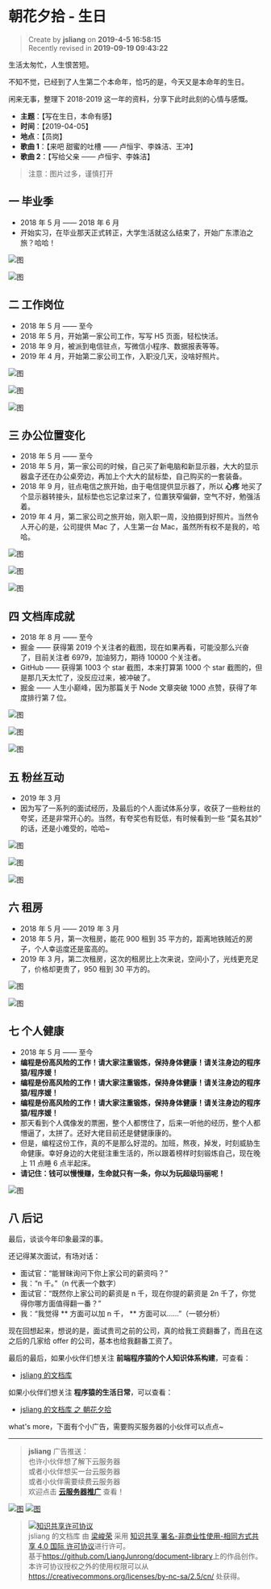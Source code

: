 朝花夕拾 - 生日
===

> Create by **jsliang** on **2019-4-5 16:58:15**  
> Recently revised in **2019-09-19 09:43:22**

生活太匆忙，人生恨苦短。

不知不觉，已经到了人生第二个本命年，恰巧的是，今天又是本命年的生日。

闲来无事，整理下 2018-2019 这一年的资料，分享下此时此刻的心情与感慨。

* **主题**：【写在生日，本命有感】
* **时间**：【2019-04-05】
* **地点**：【员岗】
* **歌曲 1**：【来吧 甜蜜的吐槽 —— 卢恒宇、李姝洁、王冲】
* **歌曲 2**：【写给父亲 —— 卢恒宇、李姝洁】

> 注意：图片过多，谨慎打开

## 一 毕业季

* 2018 年 5 月 —— 2018 年 6 月
* 开始实习，在毕业那天正式转正，大学生活就这么结束了，开始广东漂泊之旅？哈哈！

![图](../../../../public-repertory/img/other-monologue-2019-04-05-1.jpg)

![图](../../../../public-repertory/img/other-monologue-2019-04-05-2.jpg)

## 二 工作岗位

* 2018 年 5 月 —— 至今
* 2018 年 5 月，开始第一家公司工作，写写 H5 页面，轻松快活。
* 2018 年 9 月，被派到电信驻点，写微信小程序、数据报表等等。
* 2019 年 4 月，开始第二家公司工作，入职没几天，没啥好照片。

![图](../../../../public-repertory/img/other-monologue-2019-04-05-3.jpg)

![图](../../../../public-repertory/img/other-monologue-2019-04-05-4.jpg)

![图](../../../../public-repertory/img/other-monologue-2019-04-05-5.jpg)

## 三 办公位置变化

* 2018 年 5 月 —— 至今
* 2018 年 5 月，第一家公司的时候，自己买了新电脑和新显示器，大大的显示器盒子还在办公桌旁边，再加上个大大的鼠标垫，自己购买的一套装备。
* 2018 年 9 月，驻点电信之旅开始，由于电信提供显示器了，所以 **心疼** 地买了个显示器转接头，鼠标垫也忘记拿过来了，位置狭窄偏僻，空气不好，勉强活着。
* 2019 年 4 月，第二家公司之旅开始，刚入职一周，没拍摄到好照片。当然令人开心的是，公司提供 Mac 了，人生第一台 Mac，虽然所有权不是我的，哈哈。

![图](../../../../public-repertory/img/other-monologue-2019-04-05-6.jpg)

![图](../../../../public-repertory/img/other-monologue-2019-04-05-7.jpg)

![图](../../../../public-repertory/img/other-monologue-2019-04-05-8.jpg)

## 四 文档库成就

* 2018 年 8 月 —— 至今
* 掘金 —— 获得第 2019 个关注者的截图，现在如果再看，可能没那么兴奋了，目前关注者 6979，加油努力，期待 10000 个关注者。
* GitHub —— 获得第 1003 个 star 截图，本来打算第 1000 个 star 截图的，但是那几天太忙了，没反应过来，被冲破了。
* 掘金 —— 人生小巅峰，因为那篇关于 Node 文章突破 1000 点赞，获得了年度排行第 7 位。

![图](../../../../public-repertory/img/other-monologue-2019-04-05-9.jpg)

![图](../../../../public-repertory/img/other-monologue-2019-04-05-10.jpg)

![图](../../../../public-repertory/img/other-monologue-2019-04-05-11.jpg)

## 五 粉丝互动

* 2019 年 3 月
* 因为写了一系列的面试经历，及最后的个人面试体系分享，收获了一些粉丝的夸奖，还是非常开心的。当然，有夸奖也有贬低，有时候看到一些 “莫名其妙” 的话，还是小难受的，哈哈~

![图](../../../../public-repertory/img/other-monologue-2019-04-05-12.jpg)

![图](../../../../public-repertory/img/other-monologue-2019-04-05-13.jpg)

![图](../../../../public-repertory/img/other-monologue-2019-04-05-14.jpg)

## 六 租房

* 2018 年 5 月 —— 2019 年 3 月
* 2018 年 5 月，第一次租房，能花 900 租到 35 平方的，距离地铁贼近的房子，个人幸运度还是蛮高的。
* 2019 年 3 月，第二次租房，这次的租房比上次来说，空间小了，光线更充足了，价格却更贵了，950 租到 30 平方的。

![图](../../../../public-repertory/img/other-monologue-2019-04-05-15.jpg)

![图](../../../../public-repertory/img/other-monologue-2019-04-05-16.jpg)

## 七 个人健康

* 2018 年 5 月 —— 至今
* **编程是份高风险的工作！请大家注重锻炼，保持身体健康！请关注身边的程序猿/程序媛！**
* **编程是份高风险的工作！请大家注重锻炼，保持身体健康！请关注身边的程序猿/程序媛！**
* **编程是份高风险的工作！请大家注重锻炼，保持身体健康！请关注身边的程序猿/程序媛！**
* 那天看到个人偶像发的票圈，整个人都愣住了，后来一听他的经历，整个人都懵逼了，太拼了。还好大佬目前还是健健康康的。
* 但是，编程这份工作，真的不是那么好混的。加班，熬夜，掉发，时刻威胁生命健康。幸好身边的大佬挺注重生活的，所以跟着榜样时刻锻炼自己，现在晚上 11 点睡 6 点半起床。
* **请记住：钱可以慢慢赚，生命就只有一条，你以为玩超级玛丽呢！**

![图](../../../../public-repertory/img/other-monologue-2019-04-05-17.jpg)

## 八 后记

最后，谈谈今年印象最深的事。

还记得某次面试，有场对话：

* 面试官：“能冒昧询问下你上家公司的薪资吗？”
* 我：“n 千。”（n 代表一个数字）
* 面试官：“既然你上家公司的薪资是 n 千，现在你提的薪资是 2n 千了，你觉得你哪方面值得翻一番？”
* 我：“我觉得 ** 方面可以加 n 千， ** 方面可以……”（一顿分析）

现在回想起来，想说的是，面试贵司之前的公司，真的给我工资翻番了，而且在这之后的几家给 offer 的公司，基本也给我翻番工资了。

最后的最后，如果小伙伴们想关注 **前端程序猿的个人知识体系构建**，可查看：

* [jsliang 的文档库](https://github.com/LiangJunrong/document-library)

如果小伙伴们想关注 **程序猿的生活日常**，可以查看：

* [jsliang 的文档库 之 朝花夕拾](https://github.com/LiangJunrong/document-library/tree/master/other-library/Monologue/morning-and-evening)

what's more，下面有个小广告，需要购买服务器的小伙伴可以点点~

---

> **jsliang** 广告推送：  
> 也许小伙伴想了解下云服务器  
> 或者小伙伴想买一台云服务器  
> 或者小伙伴需要续费云服务器  
> 欢迎点击 **[云服务器推广](https://github.com/LiangJunrong/document-library/blob/master/other-library/Monologue/%E7%A8%B3%E9%A3%9F%E8%89%B0%E9%9A%BE.md)** 查看！

[![图](../../../../public-repertory/img/z-small-seek-ali-3.jpg)](https://promotion.aliyun.com/ntms/act/qwbk.html?userCode=w7hismrh)
[![图](../../../../public-repertory/img/z-small-seek-tencent-2.jpg)](https://cloud.tencent.com/redirect.php?redirect=1014&cps_key=49f647c99fce1a9f0b4e1eeb1be484c9&from=console)

> <a rel="license" href="http://creativecommons.org/licenses/by-nc-sa/4.0/"><img alt="知识共享许可协议" style="border-width:0" src="https://i.creativecommons.org/l/by-nc-sa/4.0/88x31.png" /></a><br /><span xmlns:dct="http://purl.org/dc/terms/" property="dct:title">jsliang 的文档库</span> 由 <a xmlns:cc="http://creativecommons.org/ns#" href="https://github.com/LiangJunrong/document-library" property="cc:attributionName" rel="cc:attributionURL">梁峻荣</a> 采用 <a rel="license" href="http://creativecommons.org/licenses/by-nc-sa/4.0/">知识共享 署名-非商业性使用-相同方式共享 4.0 国际 许可协议</a>进行许可。<br />基于<a xmlns:dct="http://purl.org/dc/terms/" href="https://github.com/LiangJunrong/document-library" rel="dct:source">https://github.com/LiangJunrong/document-library</a>上的作品创作。<br />本许可协议授权之外的使用权限可以从 <a xmlns:cc="http://creativecommons.org/ns#" href="https://creativecommons.org/licenses/by-nc-sa/2.5/cn/" rel="cc:morePermissions">https://creativecommons.org/licenses/by-nc-sa/2.5/cn/</a> 处获得。